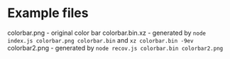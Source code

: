 # Example files
colorbar.png - original color bar
colorbar.bin.xz - generated by `node index.js colorbar.png colorbar.bin` and `xz colorbar.bin -9ev`
colorbar2.png - generated by `node recov.js colorbar.bin colorbar2.png`